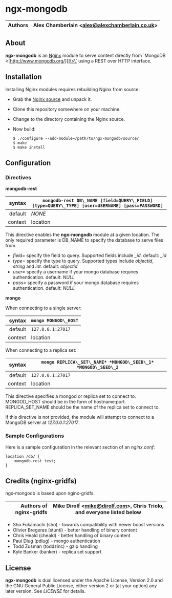 # ngx-mongodb

| Authors | Alex Chamberlain <[alex@alexchamberlain.co.uk][]\> |
| ------: | ---------------------------------------------------|

## About

**ngx-mongodb** is an [Nginx][] module to serve content directly from
\`MongoDB <[http://www.mongodb.org/][]\>\` using a REST over HTTP
interface.

## Installation

Installing Nginx modules requires rebuilding Nginx from source:

-   Grab the [Nginx source][Nginx] and unpack it.
-   Clone this repository somewhere on your machine.
-   Change to the directory containing the Nginx source.
-   Now build:

        $ ./configure --add-module=/path/to/ngx-mongodb/source/
        $ make
        $ make install

## Configuration

### Directives

**mongodb-rest**

| syntax  | ```mongodb-rest DB\_NAME [field=QUERY\_FIELD] [type=QUERY\_TYPE] [user=USERNAME] [pass=PASSWORD]``` |
| -----:  | -----    |
| default | *NONE*   |
| context | location |

This directive enables the **ngx-mongodb** module at a given location.
The only required parameter is DB\_NAME to specify the database to serve
files from.

-   *field=* specify the field to query. Supported fields include
    *\_id*. default: *\_id*
-   *type=* specify the type to query. Supported types include
    *objectid*, *string* and *int*. default: *objectid*
-   *user=* specify a username if your mongo database requires
    authentication. default: *NULL*
-   *pass=* specify a password if your mongo database requires
    authentication. default: *NULL*

**mongo**

When connecting to a single server:

| syntax  | ```mongo MONGOD\_HOST``` |
| -----:  | -----    |
| default | ```127.0.0.1:27017``` |
| context | location |

When connecting to a replica set:

| syntax  | ```mongo REPLICA\_SET\_NAME* *MONGOD\_SEED\_1* *MONGOD\_SEED\_2``` |
| -----:  | -----    |
| default | ```127.0.0.1:27017``` |
| context | location |

This directive specifies a mongod or replica set to connect to.
MONGOD\_HOST should be in the form of hostname:port. REPLICA\_SET\_NAME
should be the name of the replica set to connect to.

If this directive is not provided, the module will attempt to connect to
a MongoDB server at *127.0.0.1:27017*.

### Sample Configurations

Here is a sample configuration in the relevant section of an
*nginx.conf*:

    location /db/ {
        mongodb-rest test;
    }

## Credits (nginx-gridfs)

ngx-mongodb is based upon nginx-gridfs.


| Authors of nginx-gridfs | Mike Dirolf <[mike@dirolf.com][]\>, Chris Triolo, and everyone listed below |
| ----------------------: | ------------------------------------------------------------------------------ |

-   Sho Fukamachi (sho) - towards compatibility with newer boost
    versions
-   Olivier Bregeras (stunti) - better handling of binary content
-   Chris Heald (cheald) - better handling of binary content
-   Paul Dlug (pdlug) - mongo authentication
-   Todd Zusman (toddzinc) - gzip handling
-   Kyle Banker (banker) - replica set support

## License

**ngx-mongodb** is dual licensed under the Apache License, Version 2.0
and the GNU General Public License, either version 2 or (at your option)
any later version. See *LICENSE* for details.

  [alex@alexchamberlain.co.uk]: mailto:alex@alexchamberlain.co.uk
  [mike@dirolf.com]: mailto:mike@dirolf.com
  [Nginx]: http://nginx.net/
  [http://www.mongodb.org/]: http://www.mongodb.org/